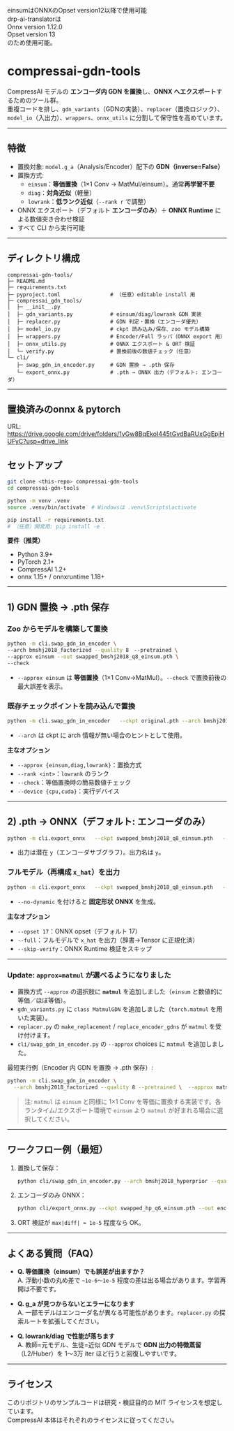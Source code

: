 einsumはONNXのOpset version12以降で使用可能  
drp-ai-translatorは  
Onnx version 1.12.0  
Opset version 13   
のため使用可能。

# compressai-gdn-tools

CompressAI モデルの **エンコーダ内 GDN を置換**し、**ONNX へエクスポート**するためのツール群。  
重複コードを排し、`gdn_variants`（GDNの実装）、`replacer`（置換ロジック）、`model_io`（入出力）、`wrappers`、`onnx_utils` に分割して保守性を高めています。

---

## 特徴

- 置換対象: `model.g_a`（Analysis/Encoder）配下の **GDN（inverse=False）**
- 置換方式:
  - `einsum`：**等価置換**（1×1 Conv → MatMul/einsum）。通常**再学習不要**
  - `diag`：**対角近似**（軽量）
  - `lowrank`：**低ランク近似**（`--rank r` で調整）
- ONNX エクスポート（デフォルト **エンコーダのみ**）＋ **ONNX Runtime** による数値突き合わせ検証
- すべて CLI から実行可能

---

## ディレクトリ構成

```
compressai-gdn-tools/
├─ README.md
├─ requirements.txt
├─ pyproject.toml                # （任意）editable install 用
├─ compressai_gdn_tools/
│  ├─ __init__.py
│  ├─ gdn_variants.py            # einsum/diag/lowrank GDN 実装
│  ├─ replacer.py                # GDN 判定・置換（エンコーダ優先）
│  ├─ model_io.py                # ckpt 読み込み/保存、zoo モデル構築
│  ├─ wrappers.py                # Encoder/Full ラッパ（ONNX export 用）
│  ├─ onnx_utils.py              # ONNX エクスポート & ORT 検証
│  └─ verify.py                  # 置換前後の数値チェック（任意）
└─ cli/
   ├─ swap_gdn_in_encoder.py     # GDN 置換 → .pth 保存
   └─ export_onnx.py             # .pth → ONNX 出力（デフォルト: エンコーダ）
```

---

## 置換済みのonnx & pytorch
URL: https://drive.google.com/drive/folders/1yGw8BqEkoI445tGvdBaRUxGgEpjHUFyC?usp=drive_link

## セットアップ

```bash
git clone <this-repo> compressai-gdn-tools
cd compressai-gdn-tools

python -m venv .venv
source .venv/bin/activate  # Windowsは .venv\Scripts\activate

pip install -r requirements.txt
# （任意）開発用: pip install -e .
```

**要件（推奨）**
- Python 3.9+
- PyTorch 2.1+
- CompressAI 1.2+
- onnx 1.15+ / onnxruntime 1.18+

---

## 1) GDN 置換 → .pth 保存

### Zoo からモデルを構築して置換
```bash
python -m cli.swap_gdn_in_encoder \  
--arch bmshj2018_factorized --quality 8　--pretrained \
--approx einsum --out swapped_bmshj2018_q8_einsum.pth \
--check
```
- `--approx einsum` は **等価置換**（1×1 Conv→MatMul）。`--check` で置換前後の最大誤差を表示。

### 既存チェックポイントを読み込んで置換
```bash
python -m cli.swap_gdn_in_encoder   --ckpt original.pth --arch bmshj2018_factorized   --approx lowrank --rank 16   --out swapped_lowrank.pth
```
- `--arch` は ckpt に arch 情報が無い場合のヒントとして使用。

**主なオプション**
- `--approx {einsum,diag,lowrank}`：置換方式
- `--rank <int>`：`lowrank` のランク
- `--check`：等価置換時の簡易数値チェック
- `--device {cpu,cuda}`：実行デバイス

---

## 2) .pth → ONNX（デフォルト: エンコーダのみ）

```bash
python -m cli.export_onnx   --ckpt swapped_bmshj2018_q8_einsum.pth   --out swapped_bmshj2018_q8_einsum_only_enc.onnx   --height 224 --width 224 --batch 1
```
- 出力は潜在 `y`（エンコーダサブグラフ）。出力名は `y`。

### フルモデル（再構成 `x_hat`）を出力
```bash
python -m cli.export_onnx   --ckpt swapped_bmshj2018_q8_einsum.pth   --out full.onnx   --full
```
- `--no-dynamic` を付けると **固定形状 ONNX** を生成。

**主なオプション**
- `--opset 17`：ONNX opset（デフォルト 17）
- `--full`：フルモデルで `x_hat` を出力（辞書→Tensor に正規化済）
- `--skip-verify`：ONNX Runtime 検証をスキップ

---

### Update: `approx=matmul` が選べるようになりました

- 置換方式 `--approx` の選択肢に **`matmul`** を追加しました（`einsum` と数値的に等価／ほぼ等価）。
- `gdn_variants.py` に `class MatmulGDN` を追加しました（`torch.matmul` を用いた実装）。
- `replacer.py` の `make_replacement` / `replace_encoder_gdns` が `matmul` を受け付けます。
- `cli/swap_gdn_in_encoder.py` の `--approx` choices に `matmul` を追加しました。

最短実行例（Encoder 内 GDN を置換 → .pth 保存）:

```bash
python -m cli.swap_gdn_in_encoder \
  --arch bmshj2018_factorized --quality 8 --pretrained \  --approx matmul --out swapped_bmshj2018_q8_matmul.pth --check
```

> 注: `matmul` は `einsum` と同様に 1×1 Conv を等価に置換する実装です。各ランタイム/エクスポート環境で
> `einsum` より `matmul` が好まれる場合に選択してください。

---

## ワークフロー例（最短）

1. 置換して保存：
   ```bash
   python cli/swap_gdn_in_encoder.py --arch bmshj2018_hyperprior --quality 6 --pretrained      --approx einsum --out swapped_hp_q6_einsum.pth --check
   ```
2. エンコーダのみ ONNX：
   ```bash
   python cli/export_onnx.py --ckpt swapped_hp_q6_einsum.pth --out encoder.onnx
   ```
3. ORT 検証が `max|diff| ≈ 1e-5` 程度なら OK。

---

## よくある質問（FAQ）

- **Q. 等価置換（einsum）でも誤差が出ますか？**  
  A. 浮動小数の丸め差で `~1e-6〜1e-5` 程度の差は出る場合があります。学習再開は不要です。

- **Q. g_a が見つからないとエラーになります**  
  A. 一部モデルはエンコーダ名が異なる可能性があります。`replacer.py` の探索ルートを拡張してください。

- **Q. lowrank/diag で性能が落ちます**  
  A. 教師=元モデル、生徒=近似 GDN モデルで **GDN 出力の特徴蒸留**（L2/Huber）を 1〜3万 iter ほど行うと回復しやすいです。

---

## ライセンス

このリポジトリのサンプルコードは研究・検証目的の MIT ライセンスを想定しています。  
CompressAI 本体はそれぞれのライセンスに従ってください。
